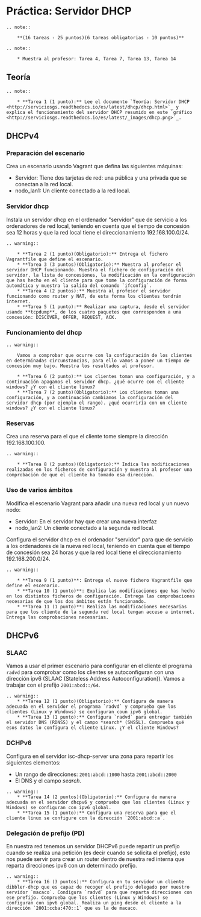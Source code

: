 # Práctica: Servidor DHCP 

```eval_rst
.. note::

	**(16 tareas - 25 puntos)(6 tareas obligatorias - 10 puntos)**

.. note::

	* Muestra al profesor: Tarea 4, Tarea 7, Tarea 13, Tarea 14
```

## Teoría

```eval_rst
.. note::

	* **Tarea 1 (1 punto):** Lee el documento `Teoría: Servidor DHCP <http://serviciosgs.readthedocs.io/es/latest/dhcp/dhcp.html>`_ y explica el funcionamiento del servidor DHCP resumido en este `gráfico <http://serviciosgs.readthedocs.io/es/latest/_images/dhcp.png>`_.	
```

## DHCPv4

### Preparación del escenario

Crea un escenario usando Vagrant que defina las siguientes máquinas:

* Servidor: Tiene dos tarjetas de red: una pública y una privada que se conectan a la red local.
* nodo_lan1: Un cliente conectado a la red local.

### Servidor dhcp

Instala un servidor dhcp en el ordenador "servidor" que de servicio a los ordenadores de red local, teniendo en cuenta que el tiempo de concesión sea 12 horas y que la red local tiene el direccionamiento 192.168.100.0/24.

```eval_rst
.. warning::

	* **Tarea 2 (1 punto)(Obligatorio):** Entrega el fichero Vagrantfile que define el escenario.
	* **Tarea 3 (3 puntos)(Obligatorio):** Muestra al profesor el servidor DHCP funcionando. Muestra el fichero de configuración del servidor, la lista de concesiones, la modificación en la configuración que has hecho en el cliente para que tome la configuración de forma automática y muestra la salida del comando `ifconfig`.
	* **Tarea 4 (2 puntos):** Muestra al profesor el servidor funcionando como router y NAT, de esta forma los clientes tendrán internet.
	* **Tarea 5 (1 punto):** Realizar una captura, desde el servidor usando **tcpdump**, de los cuatro paquetes que corresponden a una concesión: DISCOVER, OFFER, REQUEST, ACK.
```

### Funcionamiento del dhcp

```eval_rst
.. warning::

	Vamos a comprobar que ocurre con la configuración de los clientes en determinadas circunstancias, para ello vamos a poner un tiempo de concesión muy bajo. Muestra los resultados al profesor.	

	* **Tarea 6 (2 punto):** Los clientes toman una configuración, y a continuación apagamos el servidor dhcp. ¿qué ocurre con el cliente windows? ¿Y con el cliente linux?
	* **Tarea 7 (2 punto)(Obligatorio):** Los clientes toman una configuración, y a continuación cambiamos la configuración del servidor dhcp (por ejemplo el rango). ¿qué ocurriría con un cliente windows? ¿Y con el cliente linux?
```

### Reservas

Crea una reserva para el que el cliente tome siempre la dirección 192.168.100.100.

```eval_rst
.. warning::

	* **Tarea 8 (2 puntos)(Obligatorio):** Indica las modificaciones realizadas en los ficheros de configuración y muestra al profesor una comprobación de que el cliente ha tomado esa dirección.
```

### Uso de varios ámbitos

Modifica el escenario Vagrant para añadir una nueva red local y un nuevo nodo:

* Servidor: En el servidor hay que crear una nueva interfaz
* nodo_lan2: Un cliente conectado a la segunda red local.

Configura el servidor dhcp en el ordenador "servidor" para que de servicio a los ordenadores de la nueva red local, teniendo en cuenta que el tiempo de concesión sea 24 horas y que la red local tiene el direccionamiento 192.168.200.0/24.

```eval_rst
.. warning::

	* **Tarea 9 (1 punto)**: Entrega el nuevo fichero Vagrantfile que define el escenario.
	* **Tarea 10 (1 punto)**: Explica las modificaciones que has hecho en los distintos ficheros de configuración. Entrega las comprobaciones necesarias de que los dos ámbitos están funcionando.
	* **Tarea 11 (1 punto)**: Realiza las modificaciones necesarias para que los cliente de la segunda red local tengan acceso a internet. Entrega las comprobaciones necesarias.
```

## DHCPv6

### SLAAC

Vamos a usar el primer escenario para configurar en el cliente el programa `radvd` para comprobar como los clientes se autoconfiguran con una dirección ipv6 (SLAAC (Stateless Address Autoconfiguration)). Vamos a trabajar con el prefijo `2001:abcd::/64`.

```eval_rst
.. warning::
	* **Tarea 12 (1 punto)(Obligatorio):** Configura de manera adecuada en el servidor el programa `radvd` y comprueba que los clientes (Linux y Windows) se configuran coun ipv6 global.
	* **Tarea 13 (1 punto):** Configura `radvd` para entregar también el servidor DNS (RDNSS) y el campo *search* (SNSSL). Comprueba qué esos datos lo configura el cliente Linux. ¿Y el cliente Windows?
```

### DCHPv6

Configura en el servidor isc-dhcp-server una zona para repartir los siguientes elementos:

* Un rango de direcciones: `2001:abcd::1000` hasta `2001:abcd::2000`
* El DNS y el campo *search*.

```eval_rst
.. warning::
	* **Tarea 14 (2 puntos)(Obligatorio):** Configura de manera adecuada en el servidor dhcpv6 y comprueba que los clientes (Linux y Windows) se configuran con ipv6 global.
	* **Tarea 15 (1 punto):** Configura una reserva para que el cliente linux se configure con la dirección `2001:abcd::a`.
```
### Delegación de prefijo (PD)

En nuestra red tenemos un servidor DHCPv6 puede repartir un prefijo cuando se realiza una petición (es decir cuando se solicita el prefijo), esto nos puede servir para crear un router dentro de nuestra red interna que reparta direcciones ipv6 con un determinado prefijo.
```eval_rst
.. warning::
	* **Tarea 16 (3 puntos):** Configura en tu servidor un cliente dibbler-dhcp que es capaz de recoger el prefijo delegado por nuestro servidor `macaco`. Condigura `radvd` para que reparta direcciones con ese prefijo. Comprueba que los clientes (Linux y Windows) se configuran con ipv6 global. Realiza un ping desde el cliente a la dirección `2001:ccba:470::1` que es la de macaco.
```
